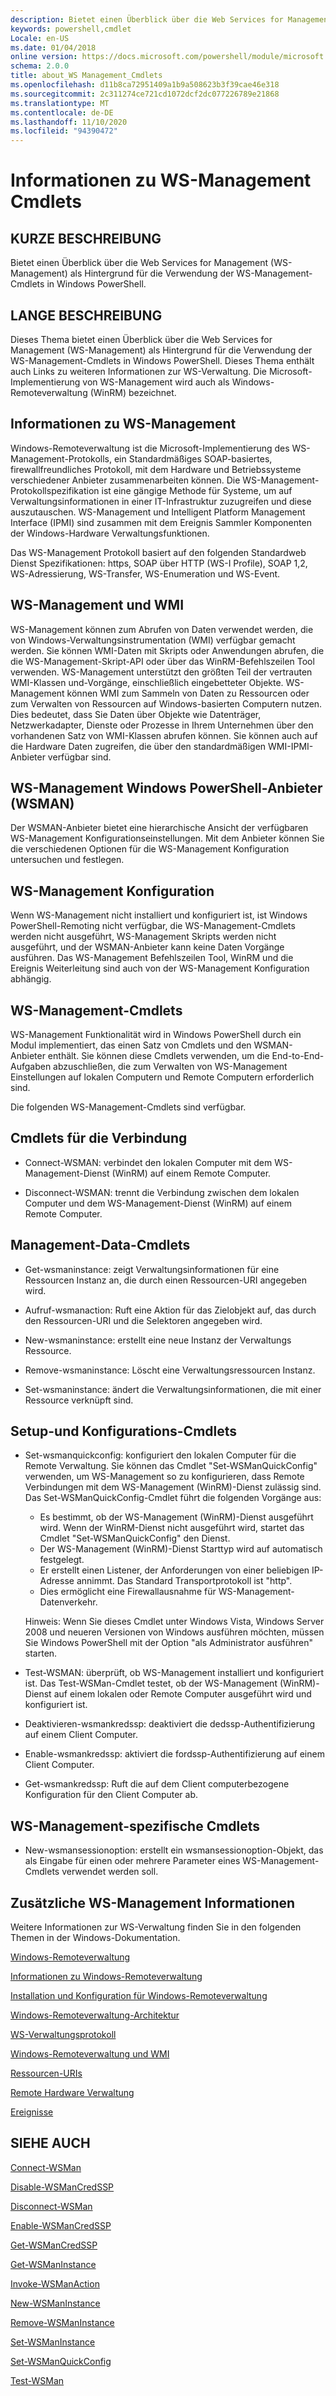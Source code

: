 ```yaml
---
description: Bietet einen Überblick über die Web Services for Management (WS-Management) als Hintergrund für die Verwendung der WS-Management-Cmdlets in Windows PowerShell.
keywords: powershell,cmdlet
Locale: en-US
ms.date: 01/04/2018
online version: https://docs.microsoft.com/powershell/module/microsoft.wsman.management/about/about_ws-management_cmdlets?view=powershell-7&WT.mc_id=ps-gethelp
schema: 2.0.0
title: about_WS Management_Cmdlets
ms.openlocfilehash: d11b8ca72951409a1b9a508623b3f39cae46e318
ms.sourcegitcommit: 2c311274ce721cd1072dcf2dc077226789e21868
ms.translationtype: MT
ms.contentlocale: de-DE
ms.lasthandoff: 11/10/2020
ms.locfileid: "94390472"
---
```

# <a name="about-ws-management-cmdlets"></a>Informationen zu WS-Management Cmdlets

## <a name="short-description"></a>KURZE BESCHREIBUNG

Bietet einen Überblick über die Web Services for Management (WS-Management) als Hintergrund für die Verwendung der WS-Management-Cmdlets in Windows PowerShell.

## <a name="long-description"></a>LANGE BESCHREIBUNG

Dieses Thema bietet einen Überblick über die Web Services for Management (WS-Management) als Hintergrund für die Verwendung der WS-Management-Cmdlets in Windows PowerShell. Dieses Thema enthält auch Links zu weiteren Informationen zur WS-Verwaltung. Die Microsoft-Implementierung von WS-Management wird auch als Windows-Remoteverwaltung (WinRM) bezeichnet.

## <a name="about-ws-management"></a>Informationen zu WS-Management

Windows-Remoteverwaltung ist die Microsoft-Implementierung des WS-Management-Protokolls, ein Standardmäßiges SOAP-basiertes, firewallfreundliches Protokoll, mit dem Hardware und Betriebssysteme verschiedener Anbieter zusammenarbeiten können. Die WS-Management-Protokollspezifikation ist eine gängige Methode für Systeme, um auf Verwaltungsinformationen in einer IT-Infrastruktur zuzugreifen und diese auszutauschen. WS-Management und Intelligent Platform Management Interface (IPMI) sind zusammen mit dem Ereignis Sammler Komponenten der Windows-Hardware Verwaltungsfunktionen.

Das WS-Management Protokoll basiert auf den folgenden Standardweb Dienst Spezifikationen: https, SOAP über HTTP (WS-I Profile), SOAP 1,2, WS-Adressierung, WS-Transfer, WS-Enumeration und WS-Event.

## <a name="ws-management-and-wmi"></a>WS-Management und WMI

WS-Management können zum Abrufen von Daten verwendet werden, die von Windows-Verwaltungsinstrumentation (WMI) verfügbar gemacht werden. Sie können WMI-Daten mit Skripts oder Anwendungen abrufen, die die WS-Management-Skript-API oder über das WinRM-Befehlszeilen Tool verwenden. WS-Management unterstützt den größten Teil der vertrauten WMI-Klassen und-Vorgänge, einschließlich eingebetteter Objekte. WS-Management können WMI zum Sammeln von Daten zu Ressourcen oder zum Verwalten von Ressourcen auf Windows-basierten Computern nutzen. Dies bedeutet, dass Sie Daten über Objekte wie Datenträger, Netzwerkadapter, Dienste oder Prozesse in Ihrem Unternehmen über den vorhandenen Satz von WMI-Klassen abrufen können. Sie können auch auf die Hardware Daten zugreifen, die über den standardmäßigen WMI-IPMI-Anbieter verfügbar sind.

## <a name="ws-management-windows-powershell-provider-wsman"></a>WS-Management Windows PowerShell-Anbieter (WSMAN)

Der WSMAN-Anbieter bietet eine hierarchische Ansicht der verfügbaren WS-Management Konfigurationseinstellungen. Mit dem Anbieter können Sie die verschiedenen Optionen für die WS-Management Konfiguration untersuchen und festlegen.

## <a name="ws-management-configuration"></a>WS-Management Konfiguration

Wenn WS-Management nicht installiert und konfiguriert ist, ist Windows PowerShell-Remoting nicht verfügbar, die WS-Management-Cmdlets werden nicht ausgeführt, WS-Management Skripts werden nicht ausgeführt, und der WSMAN-Anbieter kann keine Daten Vorgänge ausführen. Das WS-Management Befehlszeilen Tool, WinRM und die Ereignis Weiterleitung sind auch von der WS-Management Konfiguration abhängig.

## <a name="ws-management-cmdlets"></a>WS-Management-Cmdlets

WS-Management Funktionalität wird in Windows PowerShell durch ein Modul implementiert, das einen Satz von Cmdlets und den WSMAN-Anbieter enthält. Sie können diese Cmdlets verwenden, um die End-to-End-Aufgaben abzuschließen, die zum Verwalten von WS-Management Einstellungen auf lokalen Computern und Remote Computern erforderlich sind.

Die folgenden WS-Management-Cmdlets sind verfügbar.

## <a name="connection-cmdlets"></a>Cmdlets für die Verbindung

- Connect-WSMAN: verbindet den lokalen Computer mit dem WS-Management-Dienst (WinRM) auf einem Remote Computer.

- Disconnect-WSMAN: trennt die Verbindung zwischen dem lokalen Computer und dem WS-Management-Dienst (WinRM) auf einem Remote Computer.

## <a name="management-data-cmdlets"></a>Management-Data-Cmdlets

- Get-wsmaninstance: zeigt Verwaltungsinformationen für eine Ressourcen Instanz an, die durch einen Ressourcen-URI angegeben wird.

- Aufruf-wsmanaction: Ruft eine Aktion für das Zielobjekt auf, das durch den Ressourcen-URI und die Selektoren angegeben wird.

- New-wsmaninstance: erstellt eine neue Instanz der Verwaltungs Ressource.

- Remove-wsmaninstance: Löscht eine Verwaltungsressourcen Instanz.

- Set-wsmaninstance: ändert die Verwaltungsinformationen, die mit einer Ressource verknüpft sind.

## <a name="setup-and-configuration-cmdlets"></a>Setup-und Konfigurations-Cmdlets

- Set-wsmanquickconfig: konfiguriert den lokalen Computer für die Remote Verwaltung.
  Sie können das Cmdlet "Set-WSManQuickConfig" verwenden, um WS-Management so zu konfigurieren, dass Remote Verbindungen mit dem WS-Management (WinRM)-Dienst zulässig sind. Das Set-WSManQuickConfig-Cmdlet führt die folgenden Vorgänge aus:
  - Es bestimmt, ob der WS-Management (WinRM)-Dienst ausgeführt wird. Wenn der WinRM-Dienst nicht ausgeführt wird, startet das Cmdlet "Set-WSManQuickConfig" den Dienst.
  - Der WS-Management (WinRM)-Dienst Starttyp wird auf automatisch festgelegt.
  - Er erstellt einen Listener, der Anforderungen von einer beliebigen IP-Adresse annimmt. Das Standard Transportprotokoll ist "http".
  - Dies ermöglicht eine Firewallausnahme für WS-Management-Datenverkehr.

  Hinweis: Wenn Sie dieses Cmdlet unter Windows Vista, Windows Server 2008 und neueren Versionen von Windows ausführen möchten, müssen Sie Windows PowerShell mit der Option "als Administrator ausführen" starten.

- Test-WSMAN: überprüft, ob WS-Management installiert und konfiguriert ist. Das Test-WSMan-Cmdlet testet, ob der WS-Management (WinRM)-Dienst auf einem lokalen oder Remote Computer ausgeführt wird und konfiguriert ist.

- Deaktivieren-wsmankredssp: deaktiviert die dedssp-Authentifizierung auf einem Client Computer.

- Enable-wsmankredssp: aktiviert die fordssp-Authentifizierung auf einem Client Computer.

- Get-wsmankredssp: Ruft die auf dem Client computerbezogene Konfiguration für den Client Computer ab.

## <a name="ws-management-specific-cmdlets"></a>WS-Management-spezifische Cmdlets

- New-wsmansessionoption: erstellt ein wsmansessionoption-Objekt, das als Eingabe für einen oder mehrere Parameter eines WS-Management-Cmdlets verwendet werden soll.

## <a name="additional-ws-management-information"></a>Zusätzliche WS-Management Informationen

Weitere Informationen zur WS-Verwaltung finden Sie in den folgenden Themen in der Windows-Dokumentation.

[Windows-Remoteverwaltung](/windows/win32/winrm/portal)

[Informationen zu Windows-Remoteverwaltung](/windows/win32/winrm/about-windows-remote-management)

[Installation und Konfiguration für Windows-Remoteverwaltung](/windows/win32/winrm/installation-and-configuration-for-windows-remote-management)

[Windows-Remoteverwaltung-Architektur](/windows/win32/winrm/windows-remote-management-architecture)

[WS-Verwaltungsprotokoll](/windows/win32/winrm/ws-management-protocol)

[Windows-Remoteverwaltung und WMI](/windows/win32/winrm/windows-remote-management-and-wmi)

[Ressourcen-URIs](/windows/win32/winrm/resource-uris)

[Remote Hardware Verwaltung](/windows/win32/winrm/remote-hardware-management)

[Ereignisse](/windows/win32/winrm/events)

## <a name="see-also"></a>SIEHE AUCH

[Connect-WSMan](xref:Microsoft.WSMan.Management.Connect-WSMan)

[Disable-WSManCredSSP](xref:Microsoft.WSMan.Management.Disable-WSManCredSSP)

[Disconnect-WSMan](xref:Microsoft.WSMan.Management.Disconnect-WSMan)

[Enable-WSManCredSSP](xref:Microsoft.WSMan.Management.Enable-WSManCredSSP)

[Get-WSManCredSSP](xref:Microsoft.WSMan.Management.Get-WSManCredSSP)

[Get-WSManInstance](xref:Microsoft.WSMan.Management.Get-WSManInstance)

[Invoke-WSManAction](xref:Microsoft.WSMan.Management.Invoke-WSManAction)

[New-WSManInstance](xref:Microsoft.WSMan.Management.New-WSManInstance)

[Remove-WSManInstance](xref:Microsoft.WSMan.Management.Remove-WSManInstance)

[Set-WSManInstance](xref:Microsoft.WSMan.Management.Set-WSManInstance)

[Set-WSManQuickConfig](xref:Microsoft.WSMan.Management.Set-WSManQuickConfig)

[Test-WSMan](xref:Microsoft.WSMan.Management.Test-WSMan)
